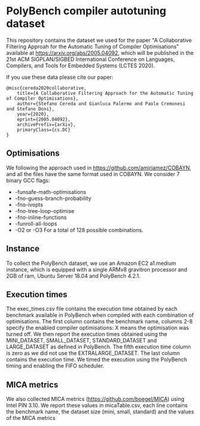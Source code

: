 # PolyBench compiler autotuning dataset 
This repository contains the dataset we used for the paper "A Collaborative Filtering Approah for the Automatic Tuning of Compiler Optimisations" available at https://arxiv.org/abs/2005.04092, which will be published in the 21st ACM SIGPLAN/SIGBED International Conference on Languages, Compilers, and Tools for Embedded Systems (LCTES 2020).

If you use these data please cite our paper:
```
@misc{cereda2020collaborative,
    title={A Collaborative Filtering Approach for the Automatic Tuning of Compiler Optimisations},
    author={Stefano Cereda and Gianluca Palermo and Paolo Cremonesi and Stefano Doni},
    year={2020},
    eprint={2005.04092},
    archivePrefix={arXiv},
    primaryClass={cs.DC}
}
```

## Optimisations
We following the approach used in https://github.com/amirjamez/COBAYN, and all the files have the same format used in COBAYN.
We consider 7 binary GCC flags:
- -funsafe-math-optimisations
- -fno-guess-branch-probability
- -fno-ivopts
- -fno-tree-loop-optimise
- -fno-inline-functions
- -funroll-all-loops
- -O2 or -O3
For a total of 128 possible combinations.

## Instance
To collect the PolyBench dataset, we use an Amazon EC2 a1.medium instance, which is equipped with a single ARMv8 gravitron processor and 2GB of ram, Ubuntu Server 18.04 and PolyBench 4.2.1.

## Execution times
The exec_times.csv file contains the execution time obtained by each benchmark available in PolyBench when compiled with each combination of optimisations.
The first column contains the benchmark name, columns 2-8 specify the enabled compiler optimisations: X means the optimisation was turned off.
We then report the execution times obtained using the MINI_DATASET, SMALL_DATASET, STANDARD_DATASET and LARGE_DATASET as defined in PolyBench. The fifth execution time column is zero as we did not use the EXTRALARGE_DATASET.
The last column contains the execution time.
We timed the execution using the PolyBench timing and enabling the FIFO scheduler.

## MICA metrics
We also collected MICA metrics (https://github.com/boegel/MICA) using Intel PIN 3.10.
We report these values in micaTable.csv, each line contains the benchmark name, the dataset size (mini, small, standard) and the values of the MICA metrics
